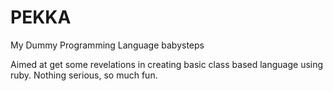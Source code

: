 PEKKA
=====

My Dummy Programming Language babysteps

Aimed at get some revelations in creating basic class based language using ruby. Nothing serious, so much fun.